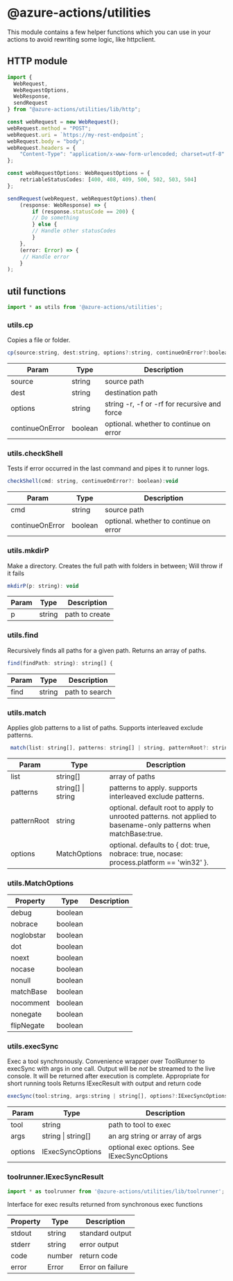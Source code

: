 # @azure-actions/utilities

This module contains a few helper functions which you can use in your actions to avoid rewriting some logic, like httpclient.

## HTTP module

```ts
import {
  WebRequest,
  WebRequestOptions,
  WebResponse,
  sendRequest
} from "@azure-actions/utilities/lib/http";

const webRequest = new WebRequest();
webRequest.method = "POST";
webRequest.uri = `https://my-rest-endpoint`;
webRequest.body = "body";
webRequest.headers = {
    "Content-Type": "application/x-www-form-urlencoded; charset=utf-8"
};

const webRequestOptions: WebRequestOptions = {
    retriableStatusCodes: [400, 408, 409, 500, 502, 503, 504]
};

sendRequest(webRequest, webRequestOptions).then(
    (response: WebResponse) => {
        if (response.statusCode == 200) {
        // Do something
        } else {
        // Handle other statusCodes
        }
    },
    (error: Error) => {
     // Handle error
    }
);
```

## util functions

```ts
import * as utils from '@azure-actions/utilities';
```

### utils.cp

Copies a file or folder.
```javascript
cp(source:string, dest:string, options?:string, continueOnError?:boolean):void
```
 
Param | Type | Description
--- | --- | ---
source | string | source path
dest | string | destination path
options | string | string \-r, \-f or \-rf for recursive and force 
continueOnError | boolean | optional. whether to continue on error
 
### utils.checkShell

Tests if error occurred in the last command and pipes it to runner logs.
```javascript
checkShell(cmd: string, continueOnError?: boolean):void
```
 
Param | Type | Description
--- | --- | ---
cmd | string | source path
continueOnError | boolean | optional. whether to continue on error


### utils.mkdirP

Make a directory.  Creates the full path with folders in between; Will throw if it fails

```javascript
mkdirP(p: string): void 
```
 
Param | Type | Description
--- | --- | ---
p | string | path to create

### utils.find
Recursively finds all paths for a given path. Returns an array of paths.

```javascript
find(findPath: string): string[] {
```
 
Param | Type | Description
--- | --- | ---
find | string | path to search



### utils.match
Applies glob patterns to a list of paths. Supports interleaved exclude patterns.

```javascript
 match(list: string[], patterns: string[] | string, patternRoot?: string, options?: MatchOptions): string[]
```

Param | Type | Description
--- | --- | ---
list | string\[\] | array of paths
patterns | string\[\] \| string | patterns to apply. supports interleaved exclude patterns.
patternRoot | string | optional. default root to apply to unrooted patterns. not applied to basename\-only patterns when matchBase:true.
options | MatchOptions | optional. defaults to \{ dot: true, nobrace: true, nocase: process.platform == 'win32' \}.


### utils.MatchOptions
 
Property | Type | Description
--- | --- | ---
debug | boolean | 
nobrace | boolean | 
noglobstar | boolean | 
dot | boolean | 
noext | boolean | 
nocase | boolean | 
nonull | boolean | 
matchBase | boolean | 
nocomment | boolean | 
nonegate | boolean | 
flipNegate | boolean | 

### utils.execSync
Exec a tool synchronously.  Convenience wrapper over ToolRunner to execSync with args in one call.
Output will be *not* be streamed to the live console.  It will be returned after execution is complete.
Appropriate for short running tools
Returns IExecResult with output and return code
```javascript
execSync(tool:string, args:string | string[], options?:IExecSyncOptions):IExecSyncResult
```
 
Param | Type | Description
--- | --- | ---
tool | string | path to tool to exec
args | string \| string\[\] | an arg string or array of args
options | IExecSyncOptions | optional exec options.  See IExecSyncOptions

### toolrunner.IExecSyncResult 
```js
import * as toolrunner from '@azure-actions/utilities/lib/toolrunner';
```

Interface for exec results returned from synchronous exec functions
 
Property | Type | Description
--- | --- | ---
stdout | string | standard output 
stderr | string | error output 
code | number | return code 
error | Error | Error on failure 